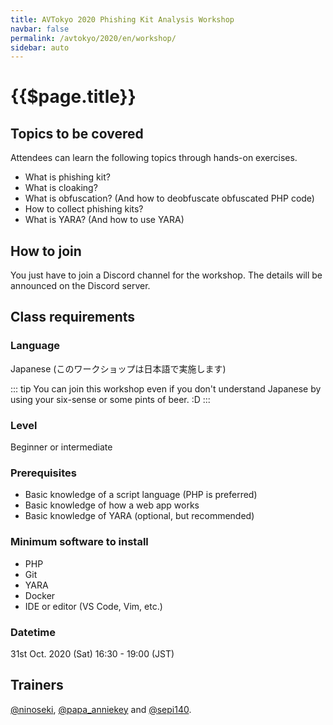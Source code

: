 ```yaml
---
title: AVTokyo 2020 Phishing Kit Analysis Workshop
navbar: false
permalink: /avtokyo/2020/en/workshop/
sidebar: auto
---
```


# {{$page.title}}

## Topics to be covered

Attendees can learn the following topics through hands-on exercises.

- What is phishing kit?
- What is cloaking?
- What is obfuscation? (And how to deobfuscate obfuscated PHP code)
- How to collect phishing kits?
- What is YARA? (And how to use YARA)

## How to join

You just have to join a Discord channel for the workshop.
The details will be announced on the Discord server.

## Class requirements

### Language

Japanese (このワークショップは日本語で実施します)

::: tip
You can join this workshop even if you don't understand Japanese by using your six-sense or some pints of beer. :D
:::

### Level

Beginner or intermediate

### Prerequisites

- Basic knowledge of a script language (PHP is preferred)
- Basic knowledge of how a web app works
- Basic knowledge of YARA (optional, but recommended)

### Minimum software to install

- PHP
- Git
- YARA
- Docker
- IDE or editor (VS Code, Vim, etc.)

### Datetime

31st Oct.  2020 (Sat) 16:30 - 19:00 (JST)

## Trainers

[@ninoseki](https://twitter.com/ninoseki), [@papa_anniekey](https://twitter.com/papa_anniekey) and [@sepi140](https://twitter.com/sepi140).
